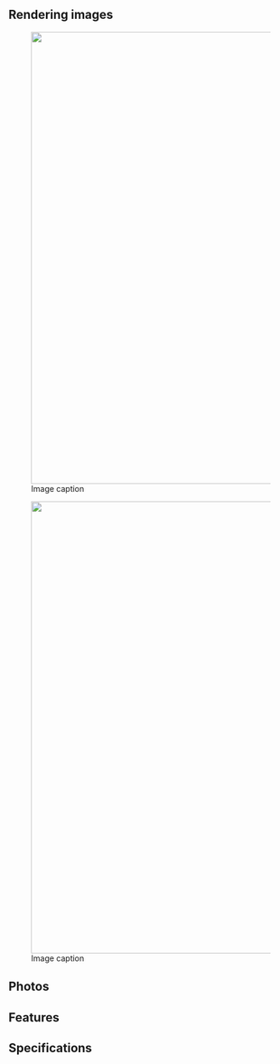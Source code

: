 ## Rendering images

<figure>
  <img width="800" src="PerceptionCamera_202106171323_2.png">
  <figcaption>Image caption</figcaption>
</figure>

<figure>
  <img width="800" src="PerceptionCamera_202106171329_2.png">
  <figcaption>Image caption</figcaption>
</figure>

## Photos

## Features

## Specifications
